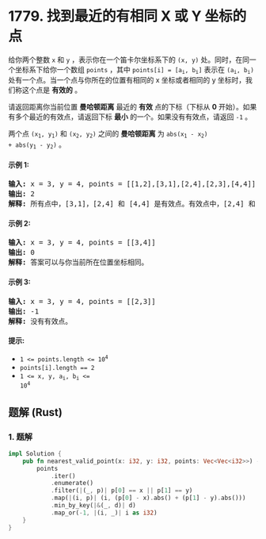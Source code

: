 # 1779. 找到最近的有相同 X 或 Y 坐标的点
给你两个整数 `x` 和 `y` ，表示你在一个笛卡尔坐标系下的 `(x, y)` 处。同时，在同一个坐标系下给你一个数组 `points` ，其中 <code>points[i] = [a<sub>i</sub>, b<sub>i</sub>]</code> 表示在 <code>(a<sub>i</sub>, b<sub>i</sub>)</code> 处有一个点。当一个点与你所在的位置有相同的 x 坐标或者相同的 y 坐标时，我们称这个点是 **有效的** 。

请返回距离你当前位置 **曼哈顿距离** 最近的 **有效** 点的下标（下标从 **0** 开始）。如果有多个最近的有效点，请返回下标 **最小** 的一个。如果没有有效点，请返回 `-1` 。

两个点 <code>(x<sub>1</sub>, y<sub>1</sub>)</code> 和 <code>(x<sub>2</sub>, y<sub>2</sub>)</code> 之间的 **曼哈顿距离** 为 <code>abs(x<sub>1</sub> - x<sub>2</sub>) + abs(y<sub>1</sub> - y<sub>2</sub>)</code> 。

#### 示例 1:
<pre>
<strong>输入:</strong> x = 3, y = 4, points = [[1,2],[3,1],[2,4],[2,3],[4,4]]
<strong>输出:</strong> 2
<strong>解释:</strong> 所有点中，[3,1]，[2,4] 和 [4,4] 是有效点。有效点中，[2,4] 和 [4,4] 距离你当前位置的曼哈顿距离最小，都为 1 。[2,4] 的下标最小，所以返回 2 。
</pre>

#### 示例 2:
<pre>
<strong>输入:</strong> x = 3, y = 4, points = [[3,4]]
<strong>输出:</strong> 0
<strong>解释:</strong> 答案可以与你当前所在位置坐标相同。
</pre>

#### 示例 3:
<pre>
<strong>输入:</strong> x = 3, y = 4, points = [[2,3]]
<strong>输出:</strong> -1
<strong>解释:</strong> 没有有效点。
</pre>

#### 提示:
* <code>1 <= points.length <= 10<sup>4</sup></code>
* `points[i].length == 2`
* <code>1 <= x, y, a<sub>i</sub>, b<sub>i</sub> <= 10<sup>4</sup></code>

## 题解 (Rust)

### 1. 题解
```Rust
impl Solution {
    pub fn nearest_valid_point(x: i32, y: i32, points: Vec<Vec<i32>>) -> i32 {
        points
            .iter()
            .enumerate()
            .filter(|(_, p)| p[0] == x || p[1] == y)
            .map(|(i, p)| (i, (p[0] - x).abs() + (p[1] - y).abs()))
            .min_by_key(|&(_, d)| d)
            .map_or(-1, |(i, _)| i as i32)
    }
}
```
